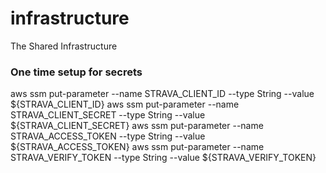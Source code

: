# infrastructure
The Shared Infrastructure


### One time setup for secrets
aws ssm put-parameter --name STRAVA_CLIENT_ID --type String --value ${STRAVA_CLIENT_ID}
aws ssm put-parameter --name STRAVA_CLIENT_SECRET --type String --value ${STRAVA_CLIENT_SECRET}
aws ssm put-parameter --name STRAVA_ACCESS_TOKEN --type String --value ${STRAVA_ACCESS_TOKEN}
aws ssm put-parameter --name STRAVA_VERIFY_TOKEN --type String --value ${STRAVA_VERIFY_TOKEN}